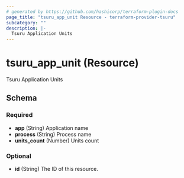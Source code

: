 ```yaml
---
# generated by https://github.com/hashicorp/terraform-plugin-docs
page_title: "tsuru_app_unit Resource - terraform-provider-tsuru"
subcategory: ""
description: |-
  Tsuru Application Units
---
```


# tsuru_app_unit (Resource)

Tsuru Application Units



<!-- schema generated by tfplugindocs -->
## Schema

### Required

- **app** (String) Application name
- **process** (String) Process name
- **units_count** (Number) Units count

### Optional

- **id** (String) The ID of this resource.


